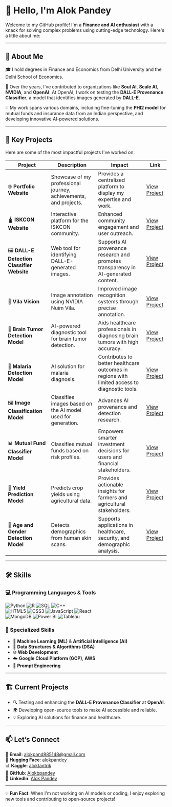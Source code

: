 # 👋 Hello, I'm Alok Pandey

Welcome to my GitHub profile! I'm a **Finance and AI enthusiast** with a knack for solving complex problems using cutting-edge technology. Here's a little about me:

---

## 📜 About Me

🎓 I hold degrees in Finance and Economics from Delhi University and the Delhi School of Economics.

💼 Over the years, I've contributed to organizations like **Soul AI**, **Scale AI**, **NVIDIA**, and **OpenAI**. At OpenAI, I work on testing the **DALL-E Provenance Classifier**, a model that identifies images generated by **DALL-E**. 

💡 My work spans various domains, including fine-tuning the **PHI2 model** for mutual funds and insurance data from an Indian perspective, and developing innovative AI-powered solutions.

---

## 🚀 Key Projects

Here are some of the most impactful projects I've worked on:

| **Project**                  | **Description**                                                                                  | **Impact**                                                                                                                                           | **Link**                |
|------------------------------|--------------------------------------------------------------------------------------------------|-------------------------------------------------------------------------------------------------------------------------------------------------------|-------------------------|
| 🌐 **Portfolio Website**      | Showcase of my professional journey, achievements, and projects.                               | Provides a centralized platform to display my expertise and work.                                                                                    | [View Project](#)       |
| 🛕 **ISKCON Website**         | Interactive platform for the ISKCON community.                                                 | Enhanced community engagement and user outreach.                                                                                                     | [View Project](#)       |
| 🖼️ **DALL-E Detection Classifier Website** | Web tool for identifying DALL-E-generated images.                                          | Supports AI provenance research and promotes transparency in AI-generated content.                                                                   | [View Project](https://github.com/Alokbpandey/dalle-detector-app)       |
| 🎯 **Vila Vision**            | Image annotation using NVIDIA Nuim Vila.                                                       | Improved image recognition systems through precise annotation.                                                                                       | [View Project](https://github.com/Alokbpandey/class_notes)       |
| 🧠 **Brain Tumor Detection Model** | AI-powered diagnostic tool for brain tumor detection.                                           | Aids healthcare professionals in diagnosing brain tumors with high accuracy.                                                                         | [View Project](https://huggingface.co/alokpandey/NeuroVision)       |
| 🦟 **Malaria Detection Model** | AI solution for malaria diagnosis.                                                              | Contributes to better healthcare outcomes in regions with limited access to diagnostic tools.                                                        | [View Project](https://www.kaggle.com/models/aloktantrik/brainscan)       |
| 🖼️ **Image Classification Model** | Classifies images based on the AI model used for generation.                                     | Advances AI provenance and detection research.                                                                                                       | [View Project](https://huggingface.co/alokpandey/DenseNet-DH3Classifier)       |
| 📊 **Mutual Fund Classifier Model** | Classifies mutual funds based on risk profiles.                                                 | Empowers smarter investment decisions for users and financial stakeholders.                                                                          | [View Project](https://huggingface.co/alokpandey/MF3Classifier)       |
| 🌾 **Yield Prediction Model** | Predicts crop yields using agricultural data.                                                  | Provides actionable insights for farmers and agricultural stakeholders.                                                                              | [View Project](https://huggingface.co/alokpandey/MF3Classifier)       |
| 👤 **Age and Gender Detection Model** | Detects demographics from human skin scans.                                                    | Supports applications in healthcare, security, and demographic analysis.                                                                             | [View Project](https://huggingface.co/alokpandey/DermaNet)       |
---

## 🛠️ Skills

### 💻 Programming Languages & Tools
![Python](https://img.shields.io/badge/-Python-3776AB?logo=python&logoColor=white)
![R](https://img.shields.io/badge/-R-276DC3?logo=r&logoColor=white)
![SQL](https://img.shields.io/badge/-SQL-4479A1?logo=postgresql&logoColor=white)
![C++](https://img.shields.io/badge/-C++-00599C?logo=cplusplus&logoColor=white)  
![HTML5](https://img.shields.io/badge/-HTML5-E34F26?logo=html5&logoColor=white)
![CSS3](https://img.shields.io/badge/-CSS3-1572B6?logo=css3&logoColor=white)
![JavaScript](https://img.shields.io/badge/-JavaScript-F7DF1E?logo=javascript&logoColor=black)
![React](https://img.shields.io/badge/-React-61DAFB?logo=react&logoColor=black)  
![MongoDB](https://img.shields.io/badge/-MongoDB-47A248?logo=mongodb&logoColor=white)
![Power BI](https://img.shields.io/badge/-Power%20BI-F2C811?logo=powerbi&logoColor=black)
![Tableau](https://img.shields.io/badge/-Tableau-E97627?logo=tableau&logoColor=white)

### 🌟 Specialized Skills
- 🤖 **Machine Learning (ML)** & **Artificial Intelligence (AI)**
- 🔢 **Data Structures & Algorithms (DSA)**
- 🌐 **Web Development**
- ☁️ **Google Cloud Platform (GCP)**, **AWS**
- 🎯 **Prompt Engineering**

---

## 🏗️ Current Projects

- 🔍 Testing and enhancing the **DALL-E Provenance Classifier** at **OpenAI**.
- 🌍 Developing open-source tools to make AI accessible and reliable.
- 💡 Exploring AI solutions for finance and healthcare.

---

## 📫 Let’s Connect  

📧 **Email**: [alokpand885148@gmail.com](mailto:alokpand885148@gmail.com)  
🤗 **Hugging Face**: [alokpandey](https://huggingface.co/alokpandey)  
📊 **Kaggle**: [aloktantrik](https://www.kaggle.com/aloktantrik)  
🐙 **GitHub**: [Alokbpandey](https://github.com/Alokbpandey)  
💼 **LinkedIn**: [Alok Pandey](https://www.linkedin.com/in/alok--pandey/)

---

💡 **Fun Fact**: When I'm not working on AI models or coding, I enjoy exploring new tools and contributing to open-source projects!
